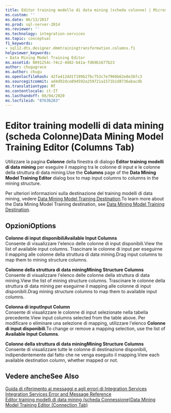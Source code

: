 ```yaml
---
title: Editor training modello di data mining (scheda colonne) | Microsoft Docs
ms.custom: ''
ms.date: 06/13/2017
ms.prod: sql-server-2014
ms.reviewer: ''
ms.technology: integration-services
ms.topic: conceptual
f1_keywords:
- sql12.dts.designer.dmmtrainingtransformation.columns.f1
helpviewer_keywords:
- Data Mining Model Training Editor
ms.assetid: 0891254c-74c2-4482-b41a-fd69b1677b23
author: chugugrace
ms.author: chugu
ms.openlocfilehash: 42fa412dd1f199b27bc753c7e7966b62e8e36fc3
ms.sourcegitcommit: ad4d92dce894592a259721a1571b1d8736abacdb
ms.translationtype: MT
ms.contentlocale: it-IT
ms.lasthandoff: 08/04/2020
ms.locfileid: "87636283"
---
```

# <a name="data-mining-model-training-editor-columns-tab"></a><span data-ttu-id="76972-102">Editor training modelli di data mining (scheda Colonne)</span><span class="sxs-lookup"><span data-stu-id="76972-102">Data Mining Model Training Editor (Columns Tab)</span></span>
  <span data-ttu-id="76972-103">Utilizzare la pagina **Colonne** della finestra di dialogo **Editor training modelli di data mining** per eseguire il mapping tra le colonne di input e le colonne della struttura di data mining.</span><span class="sxs-lookup"><span data-stu-id="76972-103">Use the **Columns** page of the **Data Mining Model Training Editor** dialog box to map input columns to columns in the mining structure.</span></span>  
  
 <span data-ttu-id="76972-104">Per ulteriori informazioni sulla destinazione del training modelli di data mining, vedere [Data Mining Model Training Destination](data-flow/data-mining-model-training-destination.md).</span><span class="sxs-lookup"><span data-stu-id="76972-104">To learn more about the Data Mining Model Training destination, see [Data Mining Model Training Destination](data-flow/data-mining-model-training-destination.md).</span></span>  
  
## <a name="options"></a><span data-ttu-id="76972-105">Opzioni</span><span class="sxs-lookup"><span data-stu-id="76972-105">Options</span></span>  
 <span data-ttu-id="76972-106">**Colonne di input disponibili**</span><span class="sxs-lookup"><span data-stu-id="76972-106">**Available Input Columns**</span></span>  
 <span data-ttu-id="76972-107">Consente di visualizzare l'elenco delle colonne di input disponibili.</span><span class="sxs-lookup"><span data-stu-id="76972-107">View the list of available input columns.</span></span> <span data-ttu-id="76972-108">Trascinare le colonne di input per eseguirne il mapping alle colonne della struttura di data mining.</span><span class="sxs-lookup"><span data-stu-id="76972-108">Drag input columns to map them to mining structure columns.</span></span>  
  
 <span data-ttu-id="76972-109">**Colonne della struttura di data mining**</span><span class="sxs-lookup"><span data-stu-id="76972-109">**Mining Structure Columns**</span></span>  
 <span data-ttu-id="76972-110">Consente di visualizzare l'elenco delle colonne della struttura di data mining.</span><span class="sxs-lookup"><span data-stu-id="76972-110">View the list of mining structure columns.</span></span> <span data-ttu-id="76972-111">Trascinare le colonne della struttura di data mining per eseguirne il mapping alle colonne di input disponibili.</span><span class="sxs-lookup"><span data-stu-id="76972-111">Drag mining structure columns to map them to available input columns.</span></span>  
  
 <span data-ttu-id="76972-112">**Colonna di input**</span><span class="sxs-lookup"><span data-stu-id="76972-112">**Input Column**</span></span>  
 <span data-ttu-id="76972-113">Consente di visualizzare le colonne di input selezionate nella tabella precedente.</span><span class="sxs-lookup"><span data-stu-id="76972-113">View input columns selected from the table above.</span></span> <span data-ttu-id="76972-114">Per modificare o eliminare una selezione di mapping, utilizzare l'elenco **Colonne di input disponibili**.</span><span class="sxs-lookup"><span data-stu-id="76972-114">To change or remove a mapping selection, use the list of **Available Input Columns**.</span></span>  
  
 <span data-ttu-id="76972-115">**Colonne della struttura di data mining**</span><span class="sxs-lookup"><span data-stu-id="76972-115">**Mining Structure Columns**</span></span>  
 <span data-ttu-id="76972-116">Consente di visualizzare tutte le colonne di destinazione disponibili, indipendentemente dal fatto che ne venga eseguito il mapping.</span><span class="sxs-lookup"><span data-stu-id="76972-116">View each available destination column, whether mapped or not.</span></span>  
  
## <a name="see-also"></a><span data-ttu-id="76972-117">Vedere anche</span><span class="sxs-lookup"><span data-stu-id="76972-117">See Also</span></span>  
 <span data-ttu-id="76972-118">[Guida di riferimento ai messaggi e agli errori di Integration Services](../../2014/integration-services/integration-services-error-and-message-reference.md) </span><span class="sxs-lookup"><span data-stu-id="76972-118">[Integration Services Error and Message Reference](../../2014/integration-services/integration-services-error-and-message-reference.md) </span></span>  
 [<span data-ttu-id="76972-119">Editor training modelli di data mining &#40;scheda Connessione&#41;</span><span class="sxs-lookup"><span data-stu-id="76972-119">Data Mining Model Training Editor &#40;Connection Tab&#41;</span></span>](../../2014/integration-services/data-mining-model-training-editor-connection-tab.md)  
  
  
